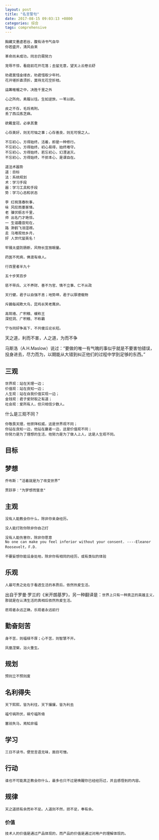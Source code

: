 ```yaml
---
layout: post
title: "名言警句"
date: 2017-08-15 09:03:13 +0800
categories: 综合
tags: comprehensive 
---
```





```
胸藏文墨虚若谷，腹有诗书气自华
你若盛开，清风自来
```



```
革命尚未成功，同志仍需努力
```



```
宠辱不惊，看庭前花开花落；去留无意，望天上云卷云舒
```



```
劝君莫惜金缕衣，劝君惜取少年时。 
花开堪折直须折，莫待无花空折枝。
```



```
运筹帷幄之中，决胜千里之外
```



```
心之所向，素履以往。生如逆旅，一苇以航。
```



```
皮之不存，毛将焉附。
丢了西瓜拣芝麻。
```



```
欲戴皇冠，必承其重
```



```
心存美好，则无可恼之事；心存善良，则无可恨之人。
```



```
不忘初心，方得始终，活着，即是一种修行。
不忘初心，方得始终，初心易得，始终难守。
不忘初心，方得始终，若忘初心，幻湮迷灭。
不忘初心，方得始终，不拒本心，是谓自在。
```



```
道法术器势
道：目标
法：系统规划
术：学习手段
器：学习工具和手段
势：学习心态和状态
```



```
李 红桃落春秋事，
咏 风叹雨墨客情。
老 骥伏枥志千里，
师 出名门才艳惊。
一 生谐趣音宛在，
路 渺鹤飞泪湿襟。
走 马难观他乡月，
好 人世代留英名！
```



```
牢骚太盛防肠断，风物长宜放眼量。
```



```
药医不死病，佛渡有缘人。
```



```
行百里者半九十
```



```
五十步笑百步
```



```
慈不带兵、义不养财、善不为官、情不立事、仁不从政
```



```
天行健，君子以自强不息；地势坤，君子以厚德载物
```





```
斥鷃每闻欺大鸟，昆鸡长笑老鹰非。
```



```
高筑墙、广积粮、缓称王
深挖洞、广积粮、不称霸
```





```
宁与同好争高下，不共傻瓜论长短。
```





天之道，利而不害，人之道，为而不争



马斯洛（A.H.Maslow）说过：“要做的唯一有气魄的事似乎就是不要害怕错误，投身进去，尽力而为，以期能从大错到纠正他们的过程中学到足够的东西。”

## 三观

```
世界观：站在天理一边；
价值观：站在良知一边；
人生观：站在自我价值实现一边；
金钱观：君子爱财取之有道；
社会观：爱所有人，但只相信少数人。
```

什么是三观不同？

```
你敬畏天理，他崇拜权威，这是世界观不同；
你站在良知一边，他站在赢者一边，这是价值观不同；
你努力是为了理想的生活，他努力是为了做人上人，这是人生观不同。
```

## 目标

## 梦想

```
乔布斯：“活着就是为了改变世界“
```

```
贾跃亭："为梦想而窒息"
```



## 主观

```
没有人能教会你什么，除非你亲身经历。
```



```
没人能打败你除非你自己打
```



```
没有人能伤害你，除非你愿意
No one can make you feel inferior without your consent. ----Eleanor Roosevelt，F.D.
```



```
不要妄想你能设身处地，除非你有相同的经历，或有类似的体验
```



## 乐观

```
人最可贵之处在于看透生活的本质后，依然热爱生活。
```

出自于罗曼·罗兰的《米开朗基罗》，另一种翻译是：`世界上只有一种真正的英雄主义，那就是在认清生活的真相后依然热爱生活。`

```
悲观者永远正确，乐观者永远前行
```



## 勤奋刻苦

```
身不苦，则福禄不厚；心不苦，则智慧不开。
```

```
凤凰涅槃，浴火重生。
```





## 规划

```
预则立不预则废
```



## 名利得失

```
天下熙熙，皆为利往，天下攘攘，皆为利去
```



```
福兮祸所伏，祸兮福所倚
```



```
塞翁失马，焉知非福
```



## 学习

```
三日不读书，便觉言语无味，面目可憎。
```



## 行动

```
谁也不可能真正教会你什么，最多也只不过是唤醒你已经经历过，并且感悟到的内容。
```

## 规律

```
天之道损有余而补不足。人道则不然，损不足，奉有余。
```

### 价值

```
技术人的价值是通过产品体现的，而产品的价值是通过对用户的理解体现的。
```

